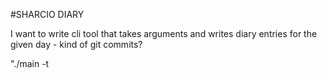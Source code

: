 #SHARCIO DIARY

I want to write cli tool that takes arguments and writes diary entries for the given day - kind of git commits?

"./main -t <title> -p <first paragraph> -p <second paragraph> -p <third paragraph> etc..."

the written file would be called "09-11-2023_this-is-the-title"
